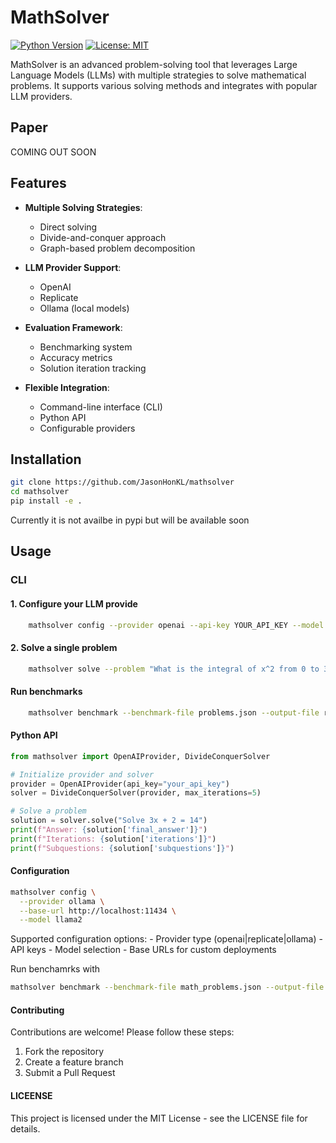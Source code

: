 # MathSolver

[![Python Version](https://img.shields.io/badge/python-3.8%2B-blue)](https://www.python.org/)
[![License: MIT](https://img.shields.io/badge/License-MIT-yellow.svg)](https://opensource.org/licenses/MIT)

MathSolver is an advanced problem-solving tool that leverages Large Language Models (LLMs) with multiple strategies to solve mathematical problems. It supports various solving methods and integrates with popular LLM providers.

## Paper
COMING OUT SOON

## Features

- **Multiple Solving Strategies**:
  - Direct solving
  - Divide-and-conquer approach
  - Graph-based problem decomposition
  
- **LLM Provider Support**:
  - OpenAI
  - Replicate
  - Ollama (local models)
  
- **Evaluation Framework**:
  - Benchmarking system
  - Accuracy metrics
  - Solution iteration tracking

- **Flexible Integration**:
  - Command-line interface (CLI)
  - Python API
  - Configurable providers

## Installation

```bash
git clone https://github.com/JasonHonKL/mathsolver
cd mathsolver
pip install -e .
```
Currently it is not availbe in pypi but will be available soon

## Usage

### CLI

#### 1. Configure your LLM provide
```bash
    mathsolver config --provider openai --api-key YOUR_API_KEY --model your-model
```

#### 2. Solve a single problem
```bash
    mathsolver solve --problem "What is the integral of x^2 from 0 to 3?" --method divide-conquer
```

#### Run benchmarks
```bash
    mathsolver benchmark --benchmark-file problems.json --output-file results.json
```

#### Python API
```python
from mathsolver import OpenAIProvider, DivideConquerSolver

# Initialize provider and solver
provider = OpenAIProvider(api_key="your_api_key")
solver = DivideConquerSolver(provider, max_iterations=5)

# Solve a problem
solution = solver.solve("Solve 3x + 2 = 14")
print(f"Answer: {solution['final_answer']}")
print(f"Iterations: {solution['iterations']}")
print(f"Subquestions: {solution['subquestions']}")
```

#### Configuration
```bash
mathsolver config \
  --provider ollama \
  --base-url http://localhost:11434 \
  --model llama2
```

Supported configuration options:
    - Provider type (openai|replicate|ollama)
    - API keys
    - Model selection
    - Base URLs for custom deployments

Run benchamrks with 
```bash
mathsolver benchmark --benchmark-file math_problems.json --output-file results.json
```

#### Contributing
Contributions are welcome! Please follow these steps:

1. Fork the repository
2. Create a feature branch
3. Submit a Pull Request


#### LICEENSE
This project is licensed under the MIT License - see the LICENSE file for details.
